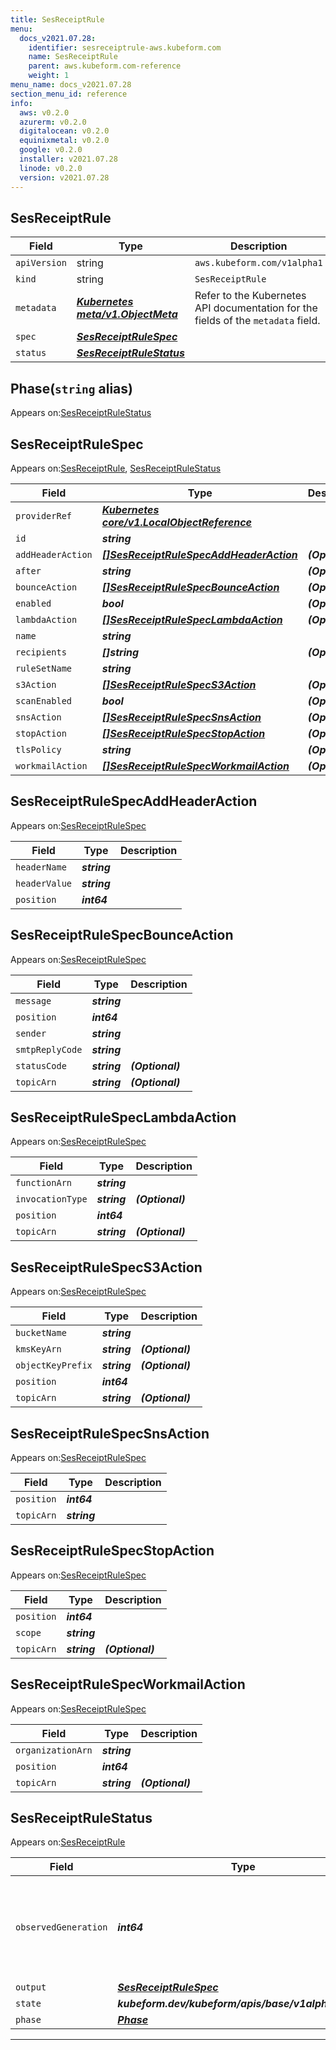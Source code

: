 ```yaml
---
title: SesReceiptRule
menu:
  docs_v2021.07.28:
    identifier: sesreceiptrule-aws.kubeform.com
    name: SesReceiptRule
    parent: aws.kubeform.com-reference
    weight: 1
menu_name: docs_v2021.07.28
section_menu_id: reference
info:
  aws: v0.2.0
  azurerm: v0.2.0
  digitalocean: v0.2.0
  equinixmetal: v0.2.0
  google: v0.2.0
  installer: v2021.07.28
  linode: v0.2.0
  version: v2021.07.28
---
```


## SesReceiptRule
| Field | Type | Description |
| ------ | ----- | ----------- |
| `apiVersion` | string | `aws.kubeform.com/v1alpha1` |
|    `kind` | string | `SesReceiptRule` |
| `metadata` | ***[Kubernetes meta/v1.ObjectMeta](https://v1-18.docs.kubernetes.io/docs/reference/generated/kubernetes-api/v1.18/#objectmeta-v1-meta)***|Refer to the Kubernetes API documentation for the fields of the `metadata` field.|
| `spec` | ***[SesReceiptRuleSpec](#sesreceiptrulespec)***||
| `status` | ***[SesReceiptRuleStatus](#sesreceiptrulestatus)***||
## Phase(`string` alias)

Appears on:[SesReceiptRuleStatus](#sesreceiptrulestatus)

## SesReceiptRuleSpec

Appears on:[SesReceiptRule](#sesreceiptrule), [SesReceiptRuleStatus](#sesreceiptrulestatus)

| Field | Type | Description |
| ------ | ----- | ----------- |
| `providerRef` | ***[Kubernetes core/v1.LocalObjectReference](https://v1-18.docs.kubernetes.io/docs/reference/generated/kubernetes-api/v1.18/#localobjectreference-v1-core)***||
| `id` | ***string***||
| `addHeaderAction` | ***[[]SesReceiptRuleSpecAddHeaderAction](#sesreceiptrulespecaddheaderaction)***| ***(Optional)*** |
| `after` | ***string***| ***(Optional)*** |
| `bounceAction` | ***[[]SesReceiptRuleSpecBounceAction](#sesreceiptrulespecbounceaction)***| ***(Optional)*** |
| `enabled` | ***bool***| ***(Optional)*** |
| `lambdaAction` | ***[[]SesReceiptRuleSpecLambdaAction](#sesreceiptrulespeclambdaaction)***| ***(Optional)*** |
| `name` | ***string***||
| `recipients` | ***[]string***| ***(Optional)*** |
| `ruleSetName` | ***string***||
| `s3Action` | ***[[]SesReceiptRuleSpecS3Action](#sesreceiptrulespecs3action)***| ***(Optional)*** |
| `scanEnabled` | ***bool***| ***(Optional)*** |
| `snsAction` | ***[[]SesReceiptRuleSpecSnsAction](#sesreceiptrulespecsnsaction)***| ***(Optional)*** |
| `stopAction` | ***[[]SesReceiptRuleSpecStopAction](#sesreceiptrulespecstopaction)***| ***(Optional)*** |
| `tlsPolicy` | ***string***| ***(Optional)*** |
| `workmailAction` | ***[[]SesReceiptRuleSpecWorkmailAction](#sesreceiptrulespecworkmailaction)***| ***(Optional)*** |
## SesReceiptRuleSpecAddHeaderAction

Appears on:[SesReceiptRuleSpec](#sesreceiptrulespec)

| Field | Type | Description |
| ------ | ----- | ----------- |
| `headerName` | ***string***||
| `headerValue` | ***string***||
| `position` | ***int64***||
## SesReceiptRuleSpecBounceAction

Appears on:[SesReceiptRuleSpec](#sesreceiptrulespec)

| Field | Type | Description |
| ------ | ----- | ----------- |
| `message` | ***string***||
| `position` | ***int64***||
| `sender` | ***string***||
| `smtpReplyCode` | ***string***||
| `statusCode` | ***string***| ***(Optional)*** |
| `topicArn` | ***string***| ***(Optional)*** |
## SesReceiptRuleSpecLambdaAction

Appears on:[SesReceiptRuleSpec](#sesreceiptrulespec)

| Field | Type | Description |
| ------ | ----- | ----------- |
| `functionArn` | ***string***||
| `invocationType` | ***string***| ***(Optional)*** |
| `position` | ***int64***||
| `topicArn` | ***string***| ***(Optional)*** |
## SesReceiptRuleSpecS3Action

Appears on:[SesReceiptRuleSpec](#sesreceiptrulespec)

| Field | Type | Description |
| ------ | ----- | ----------- |
| `bucketName` | ***string***||
| `kmsKeyArn` | ***string***| ***(Optional)*** |
| `objectKeyPrefix` | ***string***| ***(Optional)*** |
| `position` | ***int64***||
| `topicArn` | ***string***| ***(Optional)*** |
## SesReceiptRuleSpecSnsAction

Appears on:[SesReceiptRuleSpec](#sesreceiptrulespec)

| Field | Type | Description |
| ------ | ----- | ----------- |
| `position` | ***int64***||
| `topicArn` | ***string***||
## SesReceiptRuleSpecStopAction

Appears on:[SesReceiptRuleSpec](#sesreceiptrulespec)

| Field | Type | Description |
| ------ | ----- | ----------- |
| `position` | ***int64***||
| `scope` | ***string***||
| `topicArn` | ***string***| ***(Optional)*** |
## SesReceiptRuleSpecWorkmailAction

Appears on:[SesReceiptRuleSpec](#sesreceiptrulespec)

| Field | Type | Description |
| ------ | ----- | ----------- |
| `organizationArn` | ***string***||
| `position` | ***int64***||
| `topicArn` | ***string***| ***(Optional)*** |
## SesReceiptRuleStatus

Appears on:[SesReceiptRule](#sesreceiptrule)

| Field | Type | Description |
| ------ | ----- | ----------- |
| `observedGeneration` | ***int64***| ***(Optional)*** Resource generation, which is updated on mutation by the API Server.|
| `output` | ***[SesReceiptRuleSpec](#sesreceiptrulespec)***| ***(Optional)*** |
| `state` | ***kubeform.dev/kubeform/apis/base/v1alpha1.State***| ***(Optional)*** |
| `phase` | ***[Phase](#phase)***| ***(Optional)*** |
---
